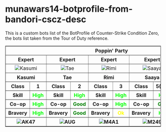# munawars14-botprofile-from-bandori-cscz-desc
This is a custom bots list of the BotProfile of Counter-Strike Condition Zero, the bots list taken from the Tour of Duty reference.

<table border="1">
<tbody align="center">
<tr>
<th colspan="10">Poppin' Party</th>
<th colspan="10">Afterglow</th>
<th colspan="10">Hello Happy World</th>
<th colspan="10">Pastel*Palettes</th>
<th colspan="10">Roselia</th>
<th colspan="10">Morfonica</th>
<th colspan="10">Raise A Suilen</th>
<th colspan="8">Glitter*Green</th>
<th colspan="8">CHiSPA</th>
<th colspan="2">CiRCLE Staff</th>
<th colspan="2">Other</th>
</tr>
<tr>
<th colspan="2">Expert</th>
<th colspan="2">Expert</th>
<th colspan="2">Expert</th>
<th colspan="2">Expert</th>
<th colspan="2">Expert</th>

<th colspan="2">Expert</th>
<th colspan="2">Expert</th>
<th colspan="2">Expert</th>
<th colspan="2">Expert</th>
<th colspan="2">Expert</th>

<th colspan="2">Expert</th>
<th colspan="2">Expert</th>
<th colspan="2">Expert</th>
<th colspan="2">Expert</th>
<th colspan="2">Expert</th>

<th colspan="2">Expert</th>
<th colspan="2">Expert</th>
<th colspan="2">Expert</th>
<th colspan="2">Expert</th>
<th colspan="2">Expert</th>

<th colspan="2">Expert</th>
<th colspan="2">Expert</th>
<th colspan="2">Expert</th>
<th colspan="2">Expert</th>
<th colspan="2">Expert</th>

<th colspan="2">Expert</th>
<th colspan="2">Expert</th>
<th colspan="2">Expert</th>
<th colspan="2">Expert</th>
<th colspan="2">Expert</th>

<th colspan="2">Expert</th>
<th colspan="2">Expert</th>
<th colspan="2">Expert</th>
<th colspan="2">Expert</th>
<th colspan="2">Expert</th>

<th colspan="2">Hard+Expert</th>
<th colspan="2">Hard+Expert</th>
<th colspan="2">Hard+Expert</th>
<th colspan="2">Hard+Expert</th>

<th colspan="2">Hard+Expert</th>
<th colspan="2">Hard+Expert</th>
<th colspan="2">Hard+Expert</th>
<th colspan="2">Hard+Expert</th>

<th colspan="2">Hard+Expert</th>
<th colspan="2">Hard+Expert</th>
</tr>
<tr>
<td colspan="2"><img alt="Kasumi" src="https://i.bandori.party/u/i/m/6Kasumi-Toyama-jsVzTv.png"></td>
<td colspan="2"><img alt="Tae" src="https://i.bandori.party/u/i/m/7Tae-Hanazono-5ctAXt.png"></td>
<td colspan="2"><img alt="Rimi" src="https://i.bandori.party/u/i/m/8Rimi-Ushigome-gMEIOR.png"></td>
<td colspan="2"><img alt="Saaya" src="https://i.bandori.party/u/i/m/9Saaya-Yamabuki-7JDbNa.png"></td>
<td colspan="2"><img alt="Arisa" src="https://i.bandori.party/u/i/m/10Arisa-Ichigaya-OhdoPc.png"></td>

<td colspan="2"><img alt="Ran" src="https://i.bandori.party/u/i/m/11Ran-Mitake-N5oapw.png"></td>
<td colspan="2"><img alt="Moca" src="https://i.bandori.party/u/i/m/12Moca-Aoba-FSqhqR.png"></td>
<td colspan="2"><img alt="Himari" src="https://i.bandori.party/u/i/m/13Himari-Uehara-w2nYPj.png"></td>
<td colspan="2"><img alt="Tomoe" src="https://i.bandori.party/u/i/m/14Tomoe-Udagawa-S7I3Tb.png"></td>
<td colspan="2"><img alt="Tsugumi" src="https://i.bandori.party/u/i/m/15Tsugumi-Hazawa-KNbiyZ.png"></td>

<td colspan="2"><img alt="Kokoro" src="https://i.bandori.party/u/i/m/16Kokoro-Tsurumaki-pS7FIm.png"></td>
<td colspan="2"><img alt="Kaoru" src="https://i.bandori.party/u/i/m/17Kaoru-Seta-RHusGK.png"></td>
<td colspan="2"><img alt="Hagumi" src="https://i.bandori.party/u/i/m/18Hagumi-Kitazawa-A21E3r.png"></td>
<td colspan="2"><img alt="Kanon" src="https://i.bandori.party/u/i/m/19Kanon-Matsubara-gUFIXE.png"></td>
<td colspan="2"><img alt="Michelle" src="https://i.bandori.party/u/i/m/20Michelle-dbNp0x.png"></td>

<td colspan="2"><img alt="Aya" src="https://i.bandori.party/u/i/m/21Aya-Maruyama-Zm0u9A.png"></td>
<td colspan="2"><img alt="Hina" src="https://i.bandori.party/u/i/m/22Hina-Hikawa-2trHlE.png"></td>
<td colspan="2"><img alt="Chisato" src="https://i.bandori.party/u/i/m/23Chisato-Shirasagi-NtBBCb.png"></td>
<td colspan="2"><img alt="Maya" src="https://i.bandori.party/u/i/m/24Maya-Yamato-kNYTzU.png"></td>
<td colspan="2"><img alt="Eve" src="https://i.bandori.party/u/i/m/25Eve-Wakamiya-jfMYo6.png"></td>

<td colspan="2"><img alt="Yukina" src="https://i.bandori.party/u/i/m/26Yukina-Minato-hUboXl.png"></td>
<td colspan="2"><img alt="Sayo" src="https://i.bandori.party/u/i/m/27Sayo-Hikawa-2g2xDG.png"></td>
<td colspan="2"><img alt="Lisa" src="https://i.bandori.party/u/i/m/28Lisa-Imai-NSapWM.png"></td>
<td colspan="2"><img alt="Ako" src="https://i.bandori.party/u/i/m/29Ako-Udagawa-resmOR.png"></td>
<td colspan="2"><img alt="Rinko" src="https://i.bandori.party/u/i/m/30Rinko-Shirokane-S5HF59.png"></td>

<td colspan="2"><img alt="Mashiro" src="https://i.bandori.party/u/i/m/31Mashiro-Kurata-5theuT.png"></td>
<td colspan="2"><img alt="Touko" src="https://i.bandori.party/u/i/m/32Kirigaya-Touko-roXDxC.png"></td>
<td colspan="2"><img alt="Nanami" src="https://i.bandori.party/u/i/m/33Nanami-Hiromachi-6p9s2u.png"></td>
<td colspan="2"><img alt="Tsukushi" src="https://i.bandori.party/u/i/m/34Tsukushi-Futaba-q5lGFE.png"></td>
<td colspan="2"><img alt="Rui" src="https://i.bandori.party/u/i/m/35Rui-Yashio-VY7tDV.png"></td>

<td colspan="2"><img alt="Layer" src="https://i.bandori.party/u/i/m/36LAYER-rxqBxn.png"></td>
<td colspan="2"><img alt="Lock" src="https://i.bandori.party/u/i/m/37LOCK-hbUncH.png"></td>
<td colspan="2"><img alt="Masking" src="https://i.bandori.party/u/i/m/38MASKING-p5C4rr.png"></td>
<td colspan="2"><img alt="Pareo" src="https://i.bandori.party/u/i/m/39PAREO-9NivgR.png"></td>
<td colspan="2"><img alt="Chu2" src="https://i.bandori.party/u/i/m/40CHU%C2%B2-OuDbvK.png"></td>

<th colspan="2">N/A</th>
<th colspan="2">N/A</th>
<th colspan="2">N/A</th>
<th colspan="2">N/A</th>

<th colspan="2">N/A</th>
<th colspan="2">N/A</th>
<th colspan="2">N/A</th>
<th colspan="2">N/A</th>

<th colspan="2">N/A</th>
<th colspan="2">N/A</th>
</tr>
<tr>
<th colspan="2">Kasumi</th>
<th colspan="2">Tae</th>
<th colspan="2">Rimi</th>
<th colspan="2">Saaya</th>
<th colspan="2">Rimi</th>

<th colspan="2">Ran</th>
<th colspan="2">Moca</th>
<th colspan="2">Himari</th>
<th colspan="2">Tomoe</th>
<th colspan="2">Tsugumi</th>

<th colspan="2">Kokoro</th>
<th colspan="2">Kaoru</th>
<th colspan="2">Hagumi</th>
<th colspan="2">Kanon</th>
<th colspan="2">Misaki</th>

<th colspan="2">Aya</th>
<th colspan="2">Hina</th>
<th colspan="2">Chisato</th>
<th colspan="2">Maya</th>
<th colspan="2">Eve</th>

<th colspan="2">Yukina</th>
<th colspan="2">Sayo</th>
<th colspan="2">Lisa</th>
<th colspan="2">Ako</th>
<th colspan="2">Rinko</th>

<th colspan="2">Mashiro</th>
<th colspan="2">Touko</th>
<th colspan="2">Nanami</th>
<th colspan="2">Tsukushi</th>
<th colspan="2">Rui</th>

<th colspan="2">Layer</th>
<th colspan="2">Lock</th>
<th colspan="2">Masking</th>
<th colspan="2">Pareo</th>
<th colspan="2">Chu2</th>

<th colspan="2">Yuri*</th>
<th colspan="2">Rii</th>
<th colspan="2">Nanana</th>
<th colspan="2">Hinako</th>

<th colspan="2">Natsuki</th>
<th colspan="2">Satomi</th>
<th colspan="2">Mayu</th>
<th colspan="2">Fumika</th>

<th colspan="2">Marina</th>
<th colspan="2">Asuka</th>
</tr>
<tr>
<th>Class</th>
<th>1</th>
<th>Class</th>
<th>2</th>
<th>Class</th>
<th>3</th>
<th>Class</th>
<th>5(1**)</th>
<th>Class</th>
<th>4</th>

<th>Class</th>
<th>1</th>
<th>Class</th>
<th>2</th>
<th>Class</th>
<th>3</th>
<th>Class</th>
<th>5(2**)</th>
<th>Class</th>
<th>4</th>

<th>Class</th>
<th>3</th>
<th>Class</th>
<th>2</th>
<th>Class</th>
<th>5(3**)</th>
<th>Class</th>
<th>1</th>
<th>Class</th>
<th>4</th>

<th>Class</th>
<th>1</th>
<th>Class</th>
<th>2</th>
<th>Class</th>
<th>5(4**)</th>
<th>Class</th>
<th>4</th>
<th>Class</th>
<th>3</th>

<th>Class</th>
<th>1</th>
<th>Class</th>
<th>2</th>
<th>Class</th>
<th>3</th>
<th>Class</th>
<th>5(3**)</th>
<th>Class</th>
<th>4</th>

<th>Class</th>
<th>4</th>
<th>Class</th>
<th>2</th>
<th>Class</th>
<th>1</th>
<th>Class</th>
<th>3</th>
<th>Class</th>
<th>5(2**)</th>

<th>Class</th>
<th>1</th>
<th>Class</th>
<th>2</th>
<th>Class</th>
<th>3</th>
<th>Class</th>
<th>4</th>
<th>Class</th>
<th>5(1**)</th>

<th>Class</th>
<th>1</th>
<th>Class</th>
<th>2</th>
<th>Class</th>
<th>3</th>
<th>Class</th>
<th>4</th>

<th>Class</th>
<th>4</th>
<th>Class</th>
<th>3</th>
<th>Class</th>
<th>2</th>
<th>Class</th>
<th>1</th>

<th>Class</th>
<th>4</th>
<th>Class</th>
<th>2</th>
</tr>
<tr>
<th>Skill</th>
<th><font color="#00ff00">High</font></th>
<th>Skill</th>
<th><font color="#00ff00">High</font></th>
<th>Skill</th>
<th><font color="#00ff00">High</font></th>
<th>Skill</th>
<th><font color="#00ff00">High</font></th>
<th>Skill</th>
<th><font color="#00ff00">High</font></th>
<th>Skill</th>
<th><font color="#00ff00">High</font></th>
<th>Skill</th>
<th><font color="#00ff00">High</font></th>
<th>Skill</th>
<th><font color="#00ff00">High</font></th>
<th>Skill</th>
<th><font color="#00ff00">High</font></th>
<th>Skill</th>
<th><font color="#00ff00">High</font></th>
<th>Skill</th>
<th><font color="#00ff00">High</font></th>
<th>Skill</th>
<th><font color="#00ff00">High</font></th>
<th>Skill</th>
<th><font color="#00ff00">High</font></th>
<th>Skill</th>
<th><font color="#00ff00">High</font></th>
<th>Skill</th>
<th><font color="#00ff00">High</font></th>
<th>Skill</th>
<th><font color="#00ff00">High</font></th>
<th>Skill</th>
<th><font color="#00ff00">High</font></th>
<th>Skill</th>
<th><font color="#00ff00">High</font></th>
<th>Skill</th>
<th><font color="#00ff00">High</font></th>
<th>Skill</th>
<th><font color="#00ff00">High</font></th>
<th>Skill</th>
<th><font color="#00ff00">High</font></th>
<th>Skill</th>
<th><font color="#00ff00">High</font></th>
<th>Skill</th>
<th><font color="#00ff00">High</font></th>
<th>Skill</th>
<th><font color="#00ff00">High</font></th>
<th>Skill</th>
<th><font color="#00ff00">High</font></th>
<th>Skill</th>
<th><font color="#00ff00">High</font></th>
<th>Skill</th>
<th><font color="#00ff00">High</font></th>
<th>Skill</th>
<th><font color="#00ff00">High</font></th>
<th>Skill</th>
<th><font color="#00ff00">High</font></th>
<th>Skill</th>
<th><font color="#00ff00">High</font></th>
<th>Skill</th>
<th><font color="#00ff00">High</font></th>
<th>Skill</th>
<th><font color="#00ff00">High</font></th>
<th>Skill</th>
<th><font color="#00ff00">High</font></th>
<th>Skill</th>
<th><font color="#00ff00">High</font></th>
<th>Skill</th>
<th><font color="#00ff00">High</font></th>
<th>Skill</th>
<th><font color="green">Good</font></th>
<th>Skill</th>
<th><font color="green">Good</font></th>
<th>Skill</th>
<th><font color="green">Good</font></th>
<th>Skill</th>
<th><font color="green">Good</font></th>
<th>Skill</th>
<th><font color="green">Good</font></th>
<th>Skill</th>
<th><font color="green">Good</font></th>
<th>Skill</th>
<th><font color="green">Good</font></th>
<th>Skill</th>
<th><font color="green">Good</font></th>
<th>Skill</th>
<th><font color="green">Good</font></th>
<th>Skill</th>
<th><font color="green">Good</font></th>
</tr>
<tr>
<th>Co-op</th>
<th><font color="#00ff00">High</font></th>
<th>Co-op</th>
<th><font color="green">Good</font></th>
<th>Co-op</th>
<th><font color="#00ff00">High</font></th>
<th>Co-op</th>
<th><font color="green">Good</font></th>
<th>Co-op</th>
<th><font color="yellow">Ok</font></th>
<th>Co-op</th>
<th><font color="green">Good</font></th>
<th>Co-op</th>
<th><font color="green">Good</font></th>
<th>Co-op</th>
<th><font color="green">Good</font></th>
<th>Co-op</th>
<th><font color="green">Good</font></th>
<th>Co-op</th>
<th><font color="#00ff00">High</font></th>
<th>Co-op</th>
<th><font color="#00ff00">High</font></th>
<th>Co-op</th>
<th><font color="green">Good</font></th>
<th>Co-op</th>
<th><font color="#00ff00">High</font></th>
<th>Co-op</th>
<th><font color="green">Good</font></th>
<th>Co-op</th>
<th><font color="green">Good</font></th>
<th>Co-op</th>
<th><font color="green">Good</font></th>
<th>Co-op</th>
<th><font color="#00ff00">High</font></th>
<th>Co-op</th>
<th><font color="green">Good</font></th>
<th>Co-op</th>
<th><font color="green">Good</font></th>
<th>Co-op</th>
<th><font color="#00ff00">High</font></th>
<th>Co-op</th>
<th><font color="green">Good</font></th>
<th>Co-op</th>
<th><font color="green">Good</font></th>
<th>Co-op</th>
<th><font color="#00ff00">High</font></th>
<th>Co-op</th>
<th><font color="green">Good</font></th>
<th>Co-op</th>
<th><font color="#00ff00">High</font></th>
<th>Co-op</th>
<th><font color="#00ff00">High</font></th>
<th>Co-op</th>
<th><font color="#00ff00">High</font></th>
<th>Co-op</th>
<th><font color="#00ff00">High</font></th>
<th>Co-op</th>
<th><font color="green">Good</font></th>
<th>Co-op</th>
<th><font color="green">Good</font></th>
<th>Co-op</th>
<th><font color="green">Good</font></th>
<th>Co-op</th>
<th><font color="#00ff00">High</font></th>
<th>Co-op</th>
<th><font color="green">Good</font></th>
<th>Co-op</th>
<th><font color="#00ff00">High</font></th>
<th>Co-op</th>
<th><font color="green">Good</font></th>
<th>Co-op</th>
<th>Default</th>
<th>Co-op</th>
<th>Default</th>
<th>Co-op</th>
<th>Default</th>
<th>Co-op</th>
<th>Default</th>
<th>Co-op</th>
<th>Default</th>
<th>Co-op</th>
<th>Default</th>
<th>Co-op</th>
<th>Default</th>
<th>Co-op</th>
<th>Default</th>
<th>Co-op</th>
<th>Default</th>
<th>Co-op</th>
<th>Default</th>
</tr>

<tr>
<th>Bravery</th>
<th><font color="#00ff00">High</font></th>

<th>Bravery</th>
<th><font color="green">Good</font></th>

<th>Bravery</th>
<th><font color="yellow">Ok</font></th>

<th>Bravery</th>
<th><font color="#00ff00">High</font></th>

<th>Bravery</th>
<th><font color="green">Good</font></th>


<th>Bravery</th>
<th><font color="#00ff00">High</font></th>

<th>Bravery</th>
<th><font color="#00ff00">High</font></th>

<th>Bravery</th>
<th><font color="green">Good</font></th>

<th>Bravery</th>
<th><font color="#00ff00">High</font></th>

<th>Bravery</th>
<th><font color="yellow">Ok</font></th>


<th>Bravery</th>
<th><font color="#00ff00">High</font></th>

<th>Bravery</th>
<th><font color="#00ff00">High</font></th>

<th>Bravery</th>
<th><font color="green">Good</font></th>

<th>Bravery</th>
<th><font color="yellow">Ok</font></th>

<th>Bravery</th>
<th><font color="#00ff00">High</font></th>


<th>Bravery</th>
<th><font color="green">Good</font></th>

<th>Bravery</th>
<th><font color="#00ff00">High</font></th>

<th>Bravery</th>
<th><font color="#00ff00">High</font></th>

<th>Bravery</th>
<th><font color="green">Good</font></th>

<th>Bravery</th>
<th><font color="green">Good</font></th>


<th>Bravery</th>
<th><font color="#00ff00">High</font></th>

<th>Bravery</th>
<th><font color="green">Good</font></th>

<th>Bravery</th>
<th><font color="green">Good</font></th>

<th>Bravery</th>
<th><font color="green">Good</font></th>

<th>Bravery</th>
<th><font color="yellow">Ok</font></th>


<th>Bravery</th>
<th><font color="yellow">Ok</font></th>

<th>Bravery</th>
<th><font color="#00ff00">High</font></th>

<th>Bravery</th>
<th><font color="green">Good</font></th>

<th>Bravery</th>
<th><font color="green">Good</font></th>

<th>Bravery</th>
<th><font color="#00ff00">High</font></th>


<th>Bravery</th>
<th><font color="green">Good</font></th>

<th>Bravery</th>
<th><font color="green">Good</font></th>

<th>Bravery</th>
<th><font color="#00ff00">High</font></th>

<th>Bravery</th>
<th><font color="green">Good</font></th>

<th>Bravery</th>
<th><font color="#00ff00">High</font></th>


<th>Bravery</th>
<th>Default</th>

<th>Bravery</th>
<th>Default</th>

<th>Bravery</th>
<th>Default</th>

<th>Bravery</th>
<th>Default</th>


<th>Bravery</th>
<th>Default</th>

<th>Bravery</th>
<th>Default</th>

<th>Bravery</th>
<th>Default</th>

<th>Bravery</th>
<th>Default</th>

<th>Bravery</th>
<th>Default</th>

<th>Bravery</th>
<th>Default</th>
</tr>

<tr>
<th colspan="2"><img alt="AK47" src="https://images.gamebanana.com/img/ico/ModelCategory/57d080ae96a86.png"></th>
<th colspan="2"><img alt="AUG" src="https://images.gamebanana.com/img/ico/ModCategory/aug.png"></th>
<th colspan="2"><img alt="M4A1" src="https://images.gamebanana.com/img/ico/ModCategory/m4a1_6.png"></th>
<th colspan="2"><img alt="M249" src="https://images.gamebanana.com/img/ico/ModCategory/4e97c9b051907.png"></th>
<th colspan="2"><img alt="M4A1" src="https://images.gamebanana.com/img/ico/ModCategory/m4a1_6.png"></th>

<th colspan="2"><img alt="AK47" src="https://images.gamebanana.com/img/ico/ModelCategory/57d080ae96a86.png"></th>
<th colspan="2"><img alt="AUG" src="https://images.gamebanana.com/img/ico/ModCategory/aug.png"></th>
<th colspan="2"><img alt="M4A1" src="https://images.gamebanana.com/img/ico/ModCategory/m4a1_6.png"></th>
<th colspan="2"><img alt="M249" src="https://images.gamebanana.com/img/ico/ModCategory/4e97c9b051907.png"></th>
<th colspan="2"><img alt="P90" src="https://images.gamebanana.com/img/ico/ModCategory/4e97ca3ccc6da.png"></th>

<th colspan="2"><img alt="P90" src="https://images.gamebanana.com/img/ico/ModCategory/4e97ca3ccc6da.png"></th>
<th colspan="2"><img alt="M4A1" src="https://images.gamebanana.com/img/ico/ModCategory/m4a1_6.png"></th>
<th colspan="2"><img alt="AK47" src="https://images.gamebanana.com/img/ico/ModelCategory/57d080ae96a86.png"></th>
<th colspan="2"><img alt="AK47" src="https://images.gamebanana.com/img/ico/ModelCategory/57d080ae96a86.png"></th>
<th colspan="2"><img alt="AUG" src="https://images.gamebanana.com/img/ico/ModCategory/aug.png"></th>

<th colspan="2"><img alt="P90" src="https://images.gamebanana.com/img/ico/ModCategory/4e97ca3ccc6da.png"></th>
<th colspan="2"><img alt="M4A1" src="https://images.gamebanana.com/img/ico/ModCategory/m4a1_6.png"></th>
<th colspan="2"><img alt="XM1014" src="https://images.gamebanana.com/img/ico/ModCategory/4e97cb26dda24.png"></th>
<th colspan="2"><img alt="AUG" src="https://images.gamebanana.com/img/ico/ModCategory/aug.png"></th>
<th colspan="2"><img alt="M249" src="https://images.gamebanana.com/img/ico/ModCategory/4e97c9b051907.png"></th>

<th colspan="2"><img alt="M4A1" src="https://images.gamebanana.com/img/ico/ModCategory/m4a1_6.png"></th>
<th colspan="2"><img alt="AWP" src="https://images.gamebanana.com/img/ico/ModCategory/4e97c85a164c3.png"></th>
<th colspan="2"><img alt="AUG" src="https://images.gamebanana.com/img/ico/ModCategory/aug.png"></th>
<th colspan="2"><img alt="M4A1" src="https://images.gamebanana.com/img/ico/ModCategory/m4a1_6.png"></th>
<th colspan="2"><img alt="XM1014" src="https://images.gamebanana.com/img/ico/ModCategory/4e97cb26dda24.png"></th>

<th colspan="2"><img alt="P90" src="https://images.gamebanana.com/img/ico/ModCategory/4e97ca3ccc6da.png"></th>
<th colspan="2"><img alt="AUG" src="https://images.gamebanana.com/img/ico/ModCategory/aug.png"></th>
<th colspan="2"><img alt="M4A1" src="https://images.gamebanana.com/img/ico/ModCategory/m4a1_6.png"></th>
<th colspan="2"><img alt="M249" src="https://images.gamebanana.com/img/ico/ModCategory/4e97c9b051907.png"></th>
<th colspan="2"><img alt="AK47" src="https://images.gamebanana.com/img/ico/ModelCategory/57d080ae96a86.png"></th>

<th colspan="2"><img alt="AWP" src="https://images.gamebanana.com/img/ico/ModCategory/4e97c85a164c3.png"></th>
<th colspan="2"><img alt="AUG" src="https://images.gamebanana.com/img/ico/ModCategory/aug.png"></th>
<th colspan="2"><img alt="M249" src="https://images.gamebanana.com/img/ico/ModCategory/4e97c9b051907.png"></th>
<th colspan="2"><img alt="AK47" src="https://images.gamebanana.com/img/ico/ModelCategory/57d080ae96a86.png"></th>
<th colspan="2"><img alt="P90" src="https://images.gamebanana.com/img/ico/ModCategory/4e97ca3ccc6da.png"></th>

<th colspan="2"><img alt="M4A1" src="https://images.gamebanana.com/img/ico/ModCategory/m4a1_6.png"></th>
<th colspan="2"><img alt="AUG" src="https://images.gamebanana.com/img/ico/ModCategory/aug.png"></th>
<th colspan="2"><img alt="P90" src="https://images.gamebanana.com/img/ico/ModCategory/4e97ca3ccc6da.png"></th>
<th colspan="2"><img alt="XM1014" src="https://images.gamebanana.com/img/ico/ModCategory/4e97cb26dda24.png"></th>

<th colspan="2"><img alt="M4A1" src="https://images.gamebanana.com/img/ico/ModCategory/m4a1_6.png"></th>
<th colspan="2"><img alt="AUG" src="https://images.gamebanana.com/img/ico/ModCategory/aug.png"></th>
<th colspan="2"><img alt="AWP" src="https://images.gamebanana.com/img/ico/ModCategory/4e97c85a164c3.png"></th>
<th colspan="2"><img alt="M249" src="https://images.gamebanana.com/img/ico/ModCategory/4e97c9b051907.png"></th>

<th colspan="2"><img alt="AUG" src="https://images.gamebanana.com/img/ico/ModCategory/aug.png"></th>
<th colspan="2"><img alt="M4A1" src="https://images.gamebanana.com/img/ico/ModCategory/m4a1_6.png"></th>

</tr></tbody>
</table>

